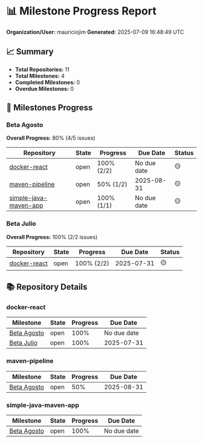 # 📊 Milestone Progress Report

**Organization/User:** mauriciojim
**Generated:** 2025-07-09 16:48:49 UTC

## 📈 Summary

- **Total Repositories:** 11
- **Total Milestones:** 4
- **Completed Milestones:** 0
- **Overdue Milestones:** 0

## 🎯 Milestones Progress

### Beta Agosto

**Overall Progress:** 80% (4/5 issues)

| Repository | State | Progress | Due Date | Status |
|------------|-------|----------|----------|--------|
| [docker-react](https://github.com/mauriciojim/docker-react/milestone/2) | open | 100% (2/2) | No due date | 🟡 |
| [maven-pipeline](https://github.com/mauriciojim/maven-pipeline/milestone/1) | open | 50% (1/2) | 2025-08-31 | 🟡 |
| [simple-java-maven-app](https://github.com/mauriciojim/simple-java-maven-app/milestone/1) | open | 100% (1/1) | No due date | 🟡 |

### Beta Julio

**Overall Progress:** 100% (2/2 issues)

| Repository | State | Progress | Due Date | Status |
|------------|-------|----------|----------|--------|
| [docker-react](https://github.com/mauriciojim/docker-react/milestone/1) | open | 100% (2/2) | 2025-07-31 | 🟡 |

## 📚 Repository Details

### docker-react

| Milestone | State | Progress | Due Date |
|-----------|-------|----------|----------|
| [Beta Agosto](https://github.com/mauriciojim/docker-react/milestone/2) | open | 100% | No due date |
| [Beta Julio](https://github.com/mauriciojim/docker-react/milestone/1) | open | 100% | 2025-07-31 |

### maven-pipeline

| Milestone | State | Progress | Due Date |
|-----------|-------|----------|----------|
| [Beta Agosto](https://github.com/mauriciojim/maven-pipeline/milestone/1) | open | 50% | 2025-08-31 |

### simple-java-maven-app

| Milestone | State | Progress | Due Date |
|-----------|-------|----------|----------|
| [Beta Agosto](https://github.com/mauriciojim/simple-java-maven-app/milestone/1) | open | 100% | No due date |

